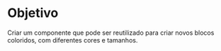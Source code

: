 # Objetivo

Criar um componente que pode ser reutilizado para criar novos blocos coloridos, com diferentes cores e tamanhos.

